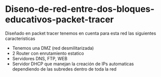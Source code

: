 # Diseno-de-red-entre-dos-bloques-educativos-packet-tracer
Diseñado en packet tracer tenemos en cuenta para esta red las siguientes caracteristicas
- Tenemos una DMZ (red desmilitarizada)
- 2 Router con enrutamiento estatico
- Servidores DNS, FTP, WEB
- Servidor DHCP que manejan la creación de IPs automaticas dependiendo de las subredes dentro de toda la red
